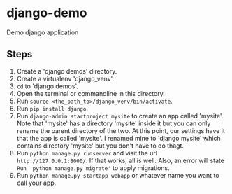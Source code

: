 # django-demo

Demo django application

## Steps

1. Create a 'django demos' directory.
2. Create a virtualenv 'django_venv'.
3. `cd` to 'django demos'.
4. Open the terminal or commandline in this directory.
5. Run `source <the_path_to>/django_venv/bin/activate`.
6. Run `pip install django`.
7. Run `django-admin startproject mysite` to create an app called 'mysite'. Note that 'mysite' has a directory 'mysite' inside it but you can only rename the parent directory of the two. At this point, our settings have it that the app is called 'mysite'. I renamed mine to 'django mysite' which contains directory 'mysite' but you don't have to do thagt.
8. Run `python manage.py runserver` and visit the url `http://127.0.0.1:8000/`. If that works, all is well. Also, an error will state `Run 'python manage.py migrate'` to apply migrations.
9. Run `python manage.py startapp webapp` or whatever name you want to call your app.
